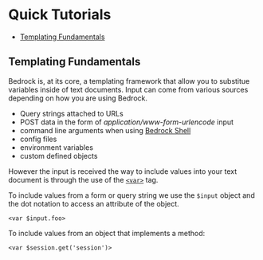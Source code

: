 # Quick Tutorials

* [Templating Fundamentals](#templating_fundamentals)

## Templating Fundamentals

Bedrock is, at its core, a templating framework that allow you to
substitue variables inside of text documents. Input can come from
various sources depending on how you are using Bedrock.

* Query strings attached to URLs
* POST data in the form of _application/www-form-urlencode_ input
* command line arguments when using [Bedrock Shell](#bedrock-shell)
* config files
* environment variables
* custom defined objects

However the input is received the way to include values into your text
document is through the use of the [`<var>`](#tag-var) tag.

To include values from a form or query string we use the `$input`
object and the dot notation to access an attribute of the object.

```
<var $input.foo>
```

To include values from an object that implements a method:

```
<var $session.get('session')>
```
